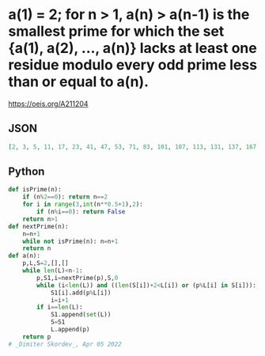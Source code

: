 # a\(1\) \= 2; for n \> 1, a\(n\) \> a\(n\-1\) is the smallest prime for which the set \{a\(1\), a\(2\), \.\.\., a\(n\)\} lacks at least one residue modulo every odd prime less than or equal to a\(n\)\.
https://oeis.org/A211204
## JSON
```JSON
[2, 3, 5, 11, 17, 23, 41, 47, 53, 71, 83, 101, 107, 113, 131, 137, 167, 173, 191, 197, 233, 251, 257, 263, 311, 317, 347, 353, 401, 431, 443, 461, 467, 503, 521, 563, 593, 641, 647, 653, 677, 683, 701, 743, 761, 773, 797, 827, 857, 863, 881, 911, 941, 947, 971]
```
## Python
```Python
def isPrime(n):
    if (n%2==0): return n==2
    for i in range(3,int(n**0.5+1),2):
        if (n%i==0): return False
    return n>1
def nextPrime(n):
    n=n+1
    while not isPrime(n): n=n+1
    return n
def a(n):
    p,L,S=2,[],[]
    while len(L)<n-1:
        p,S1,i=nextPrime(p),S,0
        while (i<len(L)) and ((len(S[i])+2<L[i]) or (p%L[i] in S[i])):
            S1[i].add(p%L[i])
            i=i+1
        if i==len(L):
            S1.append(set(L))
            S=S1
            L.append(p)
    return p
# _Dimiter Skordev_, Apr 05 2022
```
